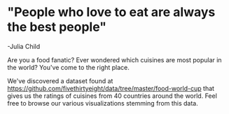 # "People who love to eat are always the best people"
  -Julia Child

Are you a food fanatic? Ever wondered which cuisines are most popular in the world? You've come to the right place.

We've discovered a dataset found at https://github.com/fivethirtyeight/data/tree/master/food-world-cup that gives us the ratings of cuisines from 40 countries around the world. Feel free to browse our various visualizations stemming from this data.
